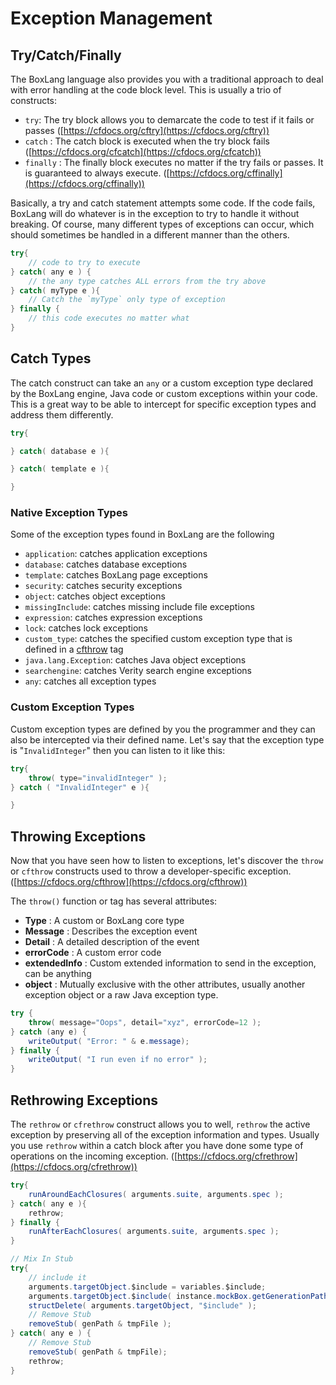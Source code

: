 # Exception Management

## Try/Catch/Finally

The BoxLang language also provides you with a traditional approach to deal with error handling at the code block level.  This is usually a trio of constructs:

* `try`: The try block allows you to demarcate the code to test if it fails or passes ([https://cfdocs.org/cftry](https://cfdocs.org/cftry))
* `catch` : The catch block is executed when the try block fails ([https://cfdocs.org/cfcatch](https://cfdocs.org/cfcatch))
* `finally` : The finally block executes no matter if the try fails or passes. It is guaranteed to always execute. ([https://cfdocs.org/cffinally](https://cfdocs.org/cffinally))

Basically, a try and catch statement attempts some code. If the code fails, BoxLang will do whatever is in the exception to try to handle it without breaking. Of course, many different types of exceptions can occur, which should sometimes be handled in a different manner than the others.

```java
try{
    // code to try to execute
} catch( any e ) {
    // the any type catches ALL errors from the try above
} catch( myType e ){
    // Catch the `myType` only type of exception
} finally {
    // this code executes no matter what
}
```

## Catch Types

The catch construct can take an `any` or a custom exception type declared by the BoxLang engine, Java code or custom exceptions within your code.  This is a great way to be able to intercept for specific exception types and address them differently.

```java
try{

} catch( database e ){

} catch( template e ){

}
```

### Native Exception Types

Some of the exception types found in BoxLang are the following

* `application`: catches application exceptions
* `database`: catches database exceptions
* `template`: catches BoxLang page exceptions
* `security`: catches security exceptions
* `object`: catches object exceptions
* `missingInclude`: catches missing include file exceptions
* `expression`: catches expression exceptions
* `lock`: catches lock exceptions
* `custom_type`: catches the specified custom exception type that is defined in a [cfthrow](https://cfdocs.org/cfthrow) tag
* &#x20;`java.lang.Exception`: catches Java object exceptions
* &#x20;`searchengine`: catches Verity search engine exceptions
* &#x20;`any`: catches all exception types

### Custom Exception Types

Custom exception types are defined by you the programmer and they can also be intercepted via their defined name.  Let's say that the exception type is "`InvalidInteger`" then you can listen to it like this:

```java
try{
    throw( type="invalidInteger" );
} catch ( "InvalidInteger" e ){

}
```

## Throwing Exceptions

Now that you have seen how to listen to exceptions, let's discover the `throw` or `cfthrow` constructs used to throw a developer-specific exception. ([https://cfdocs.org/cfthrow](https://cfdocs.org/cfthrow))

The `throw()` function or tag has several attributes:

* **Type** : A custom or BoxLang core type
* **Message** : Describes the exception event
* **Detail** : A detailed description of the event
* **errorCode** : A custom error code&#x20;
* **extendedInfo** : Custom extended information to send in the exception, can be anything
* **object** : Mutually exclusive with the other attributes, usually another exception object or a raw Java exception type.

```java
try {
    throw( message="Oops", detail="xyz", errorCode=12 );
} catch (any e) {
    writeOutput( "Error: " & e.message);
} finally {
    writeOutput( "I run even if no error" );
}
```

## Rethrowing Exceptions

The `rethrow` or `cfrethrow` construct allows you to well, `rethrow` the active exception by preserving all of the exception information and types.  Usually you use `rethrow` within a catch block after you have done some type of operations on the incoming exception. ([https://cfdocs.org/cfrethrow](https://cfdocs.org/cfrethrow))

```java
try{
	runAroundEachClosures( arguments.suite, arguments.spec );
} catch( any e ){
	rethrow;
} finally {
	runAfterEachClosures( arguments.suite, arguments.spec );
}

// Mix In Stub
try{
	// include it
	arguments.targetObject.$include = variables.$include;
	arguments.targetObject.$include( instance.mockBox.getGenerationPath() & tmpFile );
	structDelete( arguments.targetObject, "$include" );
	// Remove Stub
	removeStub( genPath & tmpFile );
} catch( any e ) {
	// Remove Stub
	removeStub( genPath & tmpFile);
	rethrow;
}
```
